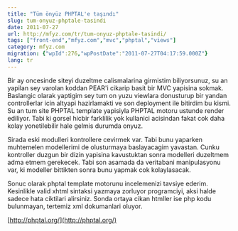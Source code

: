 ```yaml
---
title: "Tüm önyüz PHPTAL'e taşındı"
slug: tum-onyuz-phptale-tasindi
date: 2011-07-27
url: http://mfyz.com/tr/tum-onyuz-phptale-tasindi/
tags: ["front-end","mfyz.com","mvc","phptal","views"]
category: mfyz.com
migration: {"wpId":276,"wpPostDate":"2011-07-27T04:17:59.000Z"}
lang: tr
---
```


Bir ay oncesinde siteyi duzeltme calismalarina girmistim biliyorsunuz, su an yapilan sey varolan koddan PEAR'i cikarip basit bir MVC yapisina sokmak. Baslangic olarak yaptigim sey tum on yuzu viewlara donusturup bir yandan controllerlar icin altyapi hazirlamakti ve son deployment ile bitirdim bu kismi. Su an tum site PHPTAL template yapisiyla PHPTAL motoru ustunde render ediliyor. Tabi ki gorsel hicbir farklilik yok kullanici acisindan fakat cok daha kolay yonetilebilir hale gelmis durumda onyuz.

Sirada eski modulleri kontrollere cevirmek var. Tabi bunu yaparken muhtemelen modellerimi de olusturmaya baslayacagim yavastan. Cunku kontroller duzgun bir dizin yapisina kavustuktan sonra modelleri duzeltmem adma etmem gerekecek. Tabi son asamada da veritabani manipulasyonu var, ki modeller bittikten sonra bunu yapmak cok kolaylasacak.

Sonuc olarak phptal template motorunu incelemenizi tavsiye ederim. Kesinlikle valid xhtml sintaksi yazmaya zorluyor programciyi, aksi halde sadece hata ciktilari alirsiniz. Sonda ortaya cikan htmller ise php kodu bulunmayan, tertemiz xml dokumanlari oluyor.

[http://phptal.org/](http://phptal.org/)